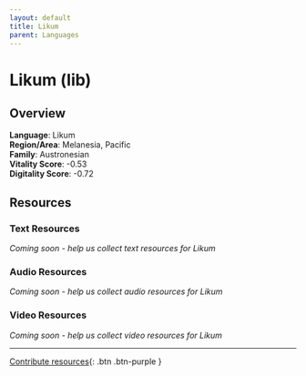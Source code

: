 ```yaml
---
layout: default
title: Likum
parent: Languages
---
```


# Likum (lib)

## Overview

**Language**: Likum  
**Region/Area**: Melanesia, Pacific  
**Family**: Austronesian  
**Vitality Score**: -0.53  
**Digitality Score**: -0.72  

## Resources

### Text Resources
*Coming soon - help us collect text resources for Likum*

### Audio Resources
*Coming soon - help us collect audio resources for Likum*

### Video Resources
*Coming soon - help us collect video resources for Likum*

---

[Contribute resources](https://fairtrain.github.io/){: .btn .btn-purple }
